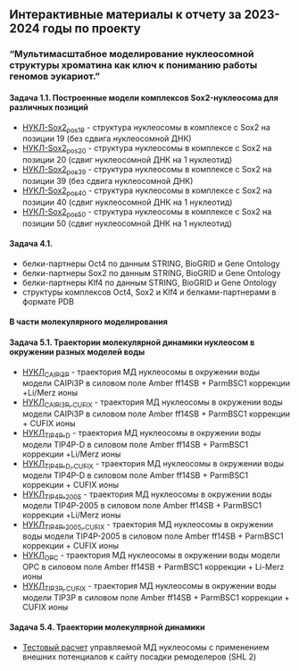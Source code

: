 ##  Интерактивные материалы к отчету за 2023-2024 годы по проекту
### “Мультимасштабное моделирование нуклеосомной структуры хроматина как ключ к пониманию работы геномов эукариот.”

#### Задача 1.1. Построенные модели комплексов Sox2-нуклеосома для различных позиций
* [НУКЛ-Sox2<sub>pos19</sub>](constructed_complexes/sox2_pos_19_shift_0) - структура нуклеосомы в комплексе с Sox2 на позиции 19 (без сдвига нуклеосомной ДНК)
* [НУКЛ-Sox2<sub>pos20</sub>](constructed_complexes/sox2_pos_20_shift_1) - структура нуклеосомы в комплексе с Sox2 на позиции 20 (сдвиг нуклеосомной ДНК на 1 нуклеотид)
* [НУКЛ-Sox2<sub>pos39</sub>](constructed_complexes/sox2_pos_39_shift_0) - структура нуклеосомы в комплексе с Sox2 на позиции 39 (без сдвига нуклеосомной ДНК)
* [НУКЛ-Sox2<sub>pos40</sub>](constructed_complexes/sox2_pos_40_shift_1) - структура нуклеосомы в комплексе с Sox2 на позиции 40 (сдвиг нуклеосомной ДНК на 1 нуклеотид)
* [НУКЛ-Sox2<sub>pos50</sub>](constructed_complexes/sox2_pos_50_shift_1) - структура нуклеосомы в комплексе с Sox2 на позиции 50 (сдвиг нуклеосомной ДНК на 1 нуклеотид)

#### Задача 4.1. 
- белки-партнеры Oct4 по данным STRING, BioGRID и Gene Ontology
- белки-партнеры Sox2 по данным STRING, BioGRID и Gene Ontology
- белки-партнеры Klf4 по данным STRING, BioGRID и Gene Ontology
- структуры комплексов Oct4, Sox2 и Klf4 и белками-партнерами в формате PDB
  
#### В части молекулярного моделирования
#### Задача 5.1. Траектории молекулярной динамики нуклеосом в окружении разных моделей воды 
* [НУКЛ<sub>CAIPi3P</sub>](trajectories/ncp_caipi3p) - траектория МД нуклеосомы в окружении воды модели CAIPi3P в силовом поле Amber ff14SB + ParmBSC1 коррекции +Li/Merz ионы 
* [НУКЛ<sub>CAIPi3P, CUFIX</sub>](trajectories/ncp_caipi3p_cufix) - траектория МД нуклеосомы в окружении воды модели CAIPi3P в силовом поле Amber ff14SB + ParmBSC1 коррекции + CUFIX ионы 
* [НУКЛ<sub>TIP4P-D</sub>](trajectories/ncp_tip4pd) - траектория МД нуклеосомы в окружении воды модели TIP4P-D в силовом поле Amber ff14SB + ParmBSC1 коррекции +Li/Merz ионы 
* [НУКЛ<sub>TIP4P-D, CUFIX</sub>](trajectories/ncp_tip4pd_cufix) - траектория МД нуклеосомы в окружении воды модели TIP4P-D в силовом поле Amber ff14SB + ParmBSC1 коррекции + CUFIX ионы 
* [НУКЛ<sub>TIP4P-2005</sub>](trajectories/ncp_tip4p2005) - траектория МД нуклеосомы в окружении воды модели TIP4P-2005 в силовом поле Amber ff14SB + ParmBSC1 коррекции +Li/Merz ионы 
* [НУКЛ<sub>TIP4P-2005, CUFIX</sub>](trajectories/ncp_tip4p2005_cufix) - траектория МД нуклеосомы в окружении воды модели TIP4P-2005 в силовом поле Amber ff14SB + ParmBSC1 коррекции + CUFIX ионы
* [НУКЛ<sub>OPC</sub>](trajectories/ncp_opc) - траектория МД нуклеосомы в окружении воды модели OPC в силовом поле Amber ff14SB + ParmBSC1 коррекции + Li-Merz ионы 
* [НУКЛ<sub>TIP3P, CUFIX</sub>](trajectories/ncp_tip3p_opc) - траектория МД нуклеосомы в окружении воды модели TIP3P в силовом поле Amber ff14SB + ParmBSC1 коррекции + CUFIX ионы 

#### Задача 5.4. Траектории молекулярной динамики 
* [Тестовый расчет](trajectories/rbbna_test) управляемой МД нуклеосомы с применением внешних потенциалов к сайту посадки ремоделеров (SHL 2)
